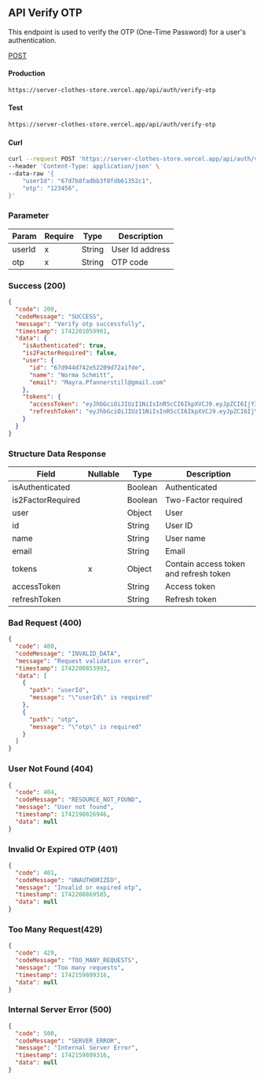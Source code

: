 ## API Verify OTP

This endpoint is used to verify the OTP (One-Time Password) for a user's authentication.

[POST](#)

#### Production

```bash
https://server-clothes-store.vercel.app/api/auth/verify-otp
```

#### Test

```bash
https://server-clothes-store.vercel.app/api/auth/verify-otp
```

#### Curl

```bash
curl --request POST 'https://server-clothes-store.vercel.app/api/auth/verify-otp' \
--header 'Content-Type: application/json' \
--data-raw '{
    "userId": "67d7b8fadbb3f8fdb61352c1",
    "otp": "123456",
}'
```

### Parameter

| Param  | Require | Type   | Description     |
| ------ | ------- | ------ | --------------- |
| userId | x       | String | User Id address |
| otp    | x       | String | OTP code        |

### Success (200)

```json
{
  "code": 200,
  "codeMessage": "SUCCESS",
  "message": "Verify otp successfully",
  "timestamp": 1742201059901,
  "data": {
    "isAuthenticated": true,
    "is2FactorRequired": false,
    "user": {
      "id": "67d944d742e52209d72a1fde",
      "name": "Norma Schmitt",
      "email": "Mayra.Pfannerstill@gmail.com"
    },
    "tokens": {
      "accessToken": "eyJhbGciOiJIUzI1NiIsInR5cCI6IkpXVCJ9.eyJpZCI6IjY3ZDJhMzMyYzhhMjEzYjA1MDI4MzNjNiIsInR5cGUiOiJVc2VyIiwiaWF0IjoxNzQyMjAxMDU5LCJleHAiOjE3NDIyMDE5NTl9.gsqLAzSlJKDPU3D9gvKg_I42NJ3NhI2d5svf-MYywDo",
      "refreshToken": "eyJhbGciOiJIUzI1NiIsInR5cCI6IkpXVCJ9.eyJpZCI6IjY3ZDJhMzMyYzhhMjEzYjA1MDI4MzNjNiIsInR5cGUiOiJVc2VyIiwiaWF0IjoxNzQyMjAxMDU5LCJleHAiOjE3NDI4MDU4NTl9.MApqMIfkItYJvUQPwJT5vh0sRddpuUfxCd_jyL8Ub3w"
    }
  }
}
```

### Structure Data Response

| Field             | Nullable | Type    | Description                            |
| ----------------- | -------- | ------- | -------------------------------------- |
| isAuthenticated   |          | Boolean | Authenticated                          |
| is2FactorRequired |          | Boolean | Two-Factor required                    |
| user              |          | Object  | User                                   |
| id                |          | String  | User ID                                |
| name              |          | String  | User name                              |
| email             |          | String  | Email                                  |
| tokens            | x        | Object  | Contain access token and refresh token |
| accessToken       |          | String  | Access token                           |
| refreshToken      |          | String  | Refresh token                          |

### Bad Request (400)

```json
{
  "code": 400,
  "codeMessage": "INVALID_DATA",
  "message": "Request validation error",
  "timestamp": 1742200853993,
  "data": [
    {
      "path": "userId",
      "message": "\"userId\" is required"
    },
    {
      "path": "otp",
      "message": "\"otp\" is required"
    }
  ]
}
```

### User Not Found (404)

```json
{
  "code": 404,
  "codeMessage": "RESOURCE_NOT_FOUND",
  "message": "User not found",
  "timestamp": 1742198826946,
  "data": null
}
```

### Invalid Or Expired OTP (401)

```json
{
  "code": 401,
  "codeMessage": "UNAUTHORIZED",
  "message": "Invalid or expired otp",
  "timestamp": 1742200869585,
  "data": null
}
```

### Too Many Request(429)

```json
{
  "code": 429,
  "codeMessage": "TOO_MANY_REQUESTS",
  "message": "Too many requests",
  "timestamp": 1742159809316,
  "data": null
}
```

### Internal Server Error (500)

```json
{
  "code": 500,
  "codeMessage": "SERVER_ERROR",
  "message": "Internal Server Error",
  "timestamp": 1742159809316,
  "data": null
}
```
